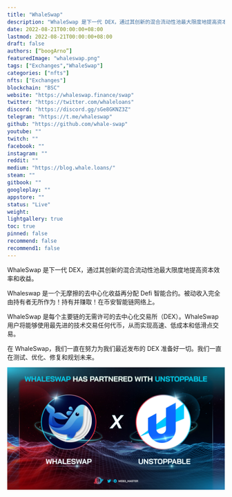 ```yaml
---
title: "WhaleSwap"
description: "WhaleSwap 是下一代 DEX，通过其创新的混合流动性池最大限度地提高资本效率和收益。"
date: 2022-08-21T00:00:00+08:00
lastmod: 2022-08-21T00:00:00+08:00
draft: false
authors: [“boogArno”]
featuredImage: "whaleswap.png"
tags: ["Exchanges","WhaleSwap"]
categories: ["nfts"]
nfts: ["Exchanges"]
blockchain: "BSC"
website: "https://whaleswap.finance/swap"
twitter: "https://twitter.com/whaleloans"
discord: "https://discord.gg/sGe8GKNZ3Z"
telegram: "https://t.me/whaleswap"
github: "https://github.com/whale-swap"
youtube: ""
twitch: ""
facebook: ""
instagram: ""
reddit: ""
medium: "https://blog.whale.loans/"
steam: ""
gitbook: ""
googleplay: ""
appstore: ""
status: "Live"
weight: 
lightgallery: true
toc: true
pinned: false
recommend: false
recommend1: false
---
```

WhaleSwap 是下一代 DEX，通过其创新的混合流动性池最大限度地提高资本效率和收益。

Whaleswap 是一个无摩擦的去中心化收益再分配 Defi 智能合约。被动收入完全由持有者无所作为！持有并赚取！在币安智能链网络上。

WhaleSwap 是每个主要链的无需许可的去中心化交易所（DEX）。WhaleSwap 用户将能够使用最先进的技术交易任何代币，从而实现高速、低成本和低滑点交易。

在 WhaleSwap，我们一直在努力为我们最近发布的 DEX 准备好一切。我们一直在测试、优化、修复和规划未来。

![FZTjckhaAAAboTT](FZTjckhaAAAboTT.jpg)